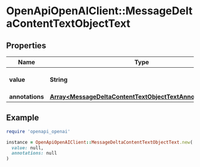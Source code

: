 # OpenApiOpenAIClient::MessageDeltaContentTextObjectText

## Properties

| Name | Type | Description | Notes |
| ---- | ---- | ----------- | ----- |
| **value** | **String** | The data that makes up the text. | [optional] |
| **annotations** | [**Array&lt;MessageDeltaContentTextObjectTextAnnotationsInner&gt;**](MessageDeltaContentTextObjectTextAnnotationsInner.md) |  | [optional] |

## Example

```ruby
require 'openapi_openai'

instance = OpenApiOpenAIClient::MessageDeltaContentTextObjectText.new(
  value: null,
  annotations: null
)
```

